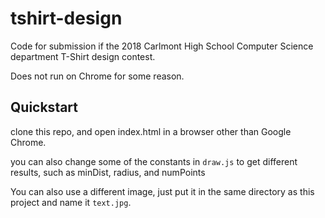 # tshirt-design

Code for submission if the 2018 Carlmont High School Computer Science department T-Shirt design contest.

Does not run on Chrome for some reason.

## Quickstart

clone this repo, and open index.html in a browser other than Google Chrome.

you can also change some of the constants in `draw.js` to get different results, such as minDist, radius, and numPoints

You can also use a different image, just put it in the same directory as this project and name it `text.jpg`. 
